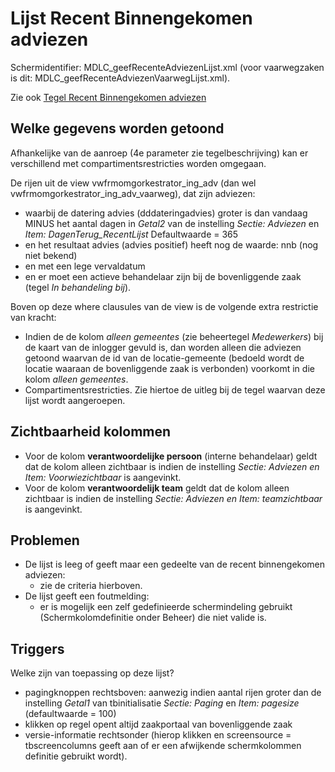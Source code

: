 # Lijst Recent Binnengekomen adviezen

Schermidentifier: MDLC_geefRecenteAdviezenLijst.xml (voor vaarwegzaken is dit: MDLC_geefRecenteAdviezenVaarwegLijst.xml).

Zie ook [Tegel Recent Binnengekomen adviezen](/probleemoplossing/portalen_en_moduleschermen/openingsportaal/tegel_recent_binnengekomen_adviezen.md)

## Welke gegevens worden getoond

Afhankelijke van de aanroep (4e parameter zie tegelbeschrijving) kan er verschillend met compartimentsrestricties worden omgegaan.

De rijen uit de view vwfrmomgorkestrator_ing_adv (dan wel vwfrmomgorkestrator_ing_adv_vaarweg), dat zijn adviezen:

- waarbij de datering advies (dddateringadvies) groter is dan vandaag MINUS het aantal dagen in _Getal2_ van de instelling _Sectie: Adviezen_ en _Item: DagenTerug_RecentLijst_ Defaultwaarde = 365
- en het resultaat advies (advies positief) heeft nog de waarde: nnb (nog niet bekend)
- en met een lege vervaldatum
- en er moet een actieve behandelaar zijn bij de bovenliggende zaak (tegel _In behandeling bij_).

Boven op deze where clausules van de view is de volgende extra restrictie van kracht:

- Indien de de kolom _alleen gemeentes_ (zie beheertegel _Medewerkers_) bij de kaart van de inlogger gevuld is, dan worden alleen die adviezen getoond waarvan de id van de locatie-gemeente (bedoeld wordt de locatie waaraan de bovenliggende zaak is verbonden) voorkomt in die kolom _alleen gemeentes_.
- Compartimentsrestricties. Zie hiertoe de uitleg bij de tegel waarvan deze lijst wordt aangeroepen.

## Zichtbaarheid kolommen

- Voor de kolom **verantwoordelijke persoon** (interne behandelaar) geldt dat de kolom alleen zichtbaar is indien de instelling _Sectie: Adviezen en Item: Voorwiezichtbaar_ is aangevinkt.
- Voor de kolom **verantwoordelijk team** geldt dat de kolom alleen zichtbaar is indien de instelling _Sectie: Adviezen en Item: teamzichtbaar_ is aangevinkt.

## Problemen

- De lijst is leeg of geeft maar een gedeelte van de recent binnengekomen adviezen:
  - zie de criteria hierboven.
- De lijst geeft een foutmelding:
  - er is mogelijk een zelf gedefinieerde schermindeling gebruikt (Schermkolomdefinitie onder Beheer) die niet valide is.

## Triggers

Welke zijn van toepassing op deze lijst?

- pagingknoppen rechtsboven: aanwezig indien aantal rijen groter dan de instelling _Getal1_ van tbinitialisatie _Sectie: Paging_ en _Item: pagesize_ (defaultwaarde = 100)
- klikken op regel opent altijd zaakportaal van bovenliggende zaak
- versie-informatie rechtsonder (hierop klikken en screensource = tbscreencolumns geeft aan of er een afwijkende schermkolommen definitie gebruikt wordt).
